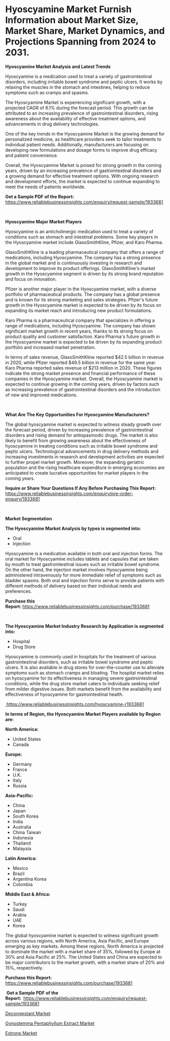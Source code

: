 <p><h1>Hyoscyamine Market Furnish Information about Market Size, Market Share, Market Dynamics, and Projections Spanning from 2024 to 2031.</h1></p><p><strong>Hyoscyamine Market Analysis and Latest Trends</strong></p>
<p><p>Hyoscyamine is a medication used to treat a variety of gastrointestinal disorders, including irritable bowel syndrome and peptic ulcers. It works by relaxing the muscles in the stomach and intestines, helping to reduce symptoms such as cramps and spasms.</p><p>The Hyoscyamine Market is experiencing significant growth, with a projected CAGR of 6.1% during the forecast period. This growth can be attributed to an increasing prevalence of gastrointestinal disorders, rising awareness about the availability of effective treatment options, and advancements in drug delivery technologies.</p><p>One of the key trends in the Hyoscyamine Market is the growing demand for personalized medicine, as healthcare providers seek to tailor treatments to individual patient needs. Additionally, manufacturers are focusing on developing new formulations and dosage forms to improve drug efficacy and patient convenience.</p><p>Overall, the Hyoscyamine Market is poised for strong growth in the coming years, driven by an increasing prevalence of gastrointestinal disorders and a growing demand for effective treatment options. With ongoing research and development efforts, the market is expected to continue expanding to meet the needs of patients worldwide.</p></p>
<p><strong>Get a Sample PDF of the Report:&nbsp;</strong> <a href="https://www.reliablebusinessinsights.com/enquiry/request-sample/1933681">https://www.reliablebusinessinsights.com/enquiry/request-sample/1933681</a></p>
<p>&nbsp;</p>
<p><strong>Hyoscyamine Major Market Players</strong></p>
<p><p>Hyoscyamine is an anticholinergic medication used to treat a variety of conditions such as stomach and intestinal problems. Some key players in the Hyoscyamine market include GlaxoSmithKline, Pfizer, and Karo Pharma.</p><p>GlaxoSmithKline is a leading pharmaceutical company that offers a range of medications, including Hyoscyamine. The company has a strong presence in the global market and is continuously investing in research and development to improve its product offerings. GlaxoSmithKline's market growth in the Hyoscyamine segment is driven by its strong brand reputation and focus on innovation.</p><p>Pfizer is another major player in the Hyoscyamine market, with a diverse portfolio of pharmaceutical products. The company has a global presence and is known for its strong marketing and sales strategies. Pfizer's future growth in the Hyoscyamine market is expected to be driven by its focus on expanding its market reach and introducing new product formulations.</p><p>Karo Pharma is a pharmaceutical company that specializes in offering a range of medications, including Hyoscyamine. The company has shown significant market growth in recent years, thanks to its strong focus on product quality and customer satisfaction. Karo Pharma's future growth in the Hyoscyamine market is expected to be driven by its expanding product portfolio and increased market penetration.</p><p>In terms of sales revenue, GlaxoSmithKline reported $42.5 billion in revenue in 2020, while Pfizer reported $49.5 billion in revenue for the same year. Karo Pharma reported sales revenue of $213 million in 2020. These figures indicate the strong market presence and financial performance of these companies in the Hyoscyamine market. Overall, the Hyoscyamine market is expected to continue growing in the coming years, driven by factors such as increasing prevalence of gastrointestinal disorders and the introduction of new and improved medications.</p></p>
<p>&nbsp;</p>
<p><strong>What Are The Key Opportunities For Hyoscyamine Manufacturers?</strong></p>
<p><p>The global hyoscyamine market is expected to witness steady growth over the forecast period, driven by increasing prevalence of gastrointestinal disorders and rising demand for antispasmodic drugs. The market is also likely to benefit from growing awareness about the effectiveness of hyoscyamine in treating conditions such as irritable bowel syndrome and peptic ulcers. Technological advancements in drug delivery methods and increasing investments in research and development activities are expected to further propel market growth. Moreover, the expanding geriatric population and the rising healthcare expenditure in emerging economies are anticipated to create lucrative opportunities for market players in the coming years.</p></p>
<p><strong>Inquire or Share Your Questions If Any Before Purchasing This Report:</strong> <a href="https://www.reliablebusinessinsights.com/enquiry/pre-order-enquiry/1933681">https://www.reliablebusinessinsights.com/enquiry/pre-order-enquiry/1933681</a></p>
<p>&nbsp;</p>
<p><strong>Market Segmentation</strong></p>
<p><strong>The Hyoscyamine Market Analysis by types is segmented into:</strong></p>
<p><ul><li>Oral</li><li>Injection</li></ul></p>
<p><p>Hyoscyamine is a medication available in both oral and injection forms. The oral market for Hyoscyamine includes tablets and capsules that are taken by mouth to treat gastrointestinal issues such as irritable bowel syndrome. On the other hand, the injection market involves Hyoscyamine being administered intravenously for more immediate relief of symptoms such as bladder spasms. Both oral and injection forms serve to provide patients with different methods of delivery based on their individual needs and preferences.</p></p>
<p><strong>Purchase this Report:&nbsp;</strong><a href="https://www.reliablebusinessinsights.com/purchase/1933681">https://www.reliablebusinessinsights.com/purchase/1933681</a></p>
<p>&nbsp;</p>
<p><strong>The Hyoscyamine Market Industry Research by Application is segmented into:</strong></p>
<p><ul><li>Hospital</li><li>Drug Store</li></ul></p>
<p><p>Hyoscyamine is commonly used in hospitals for the treatment of various gastrointestinal disorders, such as irritable bowel syndrome and peptic ulcers. It is also available in drug stores for over-the-counter use to alleviate symptoms such as stomach cramps and bloating. The hospital market relies on hyoscyamine for its effectiveness in managing severe gastrointestinal conditions, while the drug store market caters to individuals seeking relief from milder digestive issues. Both markets benefit from the availability and effectiveness of hyoscyamine for gastrointestinal health.</p></p>
<p><a href="https://www.reliablebusinessinsights.com/hyoscyamine-r1933681">&nbsp;https://www.reliablebusinessinsights.com/hyoscyamine-r1933681</a></p>
<p><strong>In terms of Region, the Hyoscyamine Market Players available by Region are:</strong></p>
<p>
    <p> <strong> North America: </strong>
        <ul>
            <li>United States</li>
            <li>Canada</li>
        </ul>
        </p> 
    <p> <strong> Europe: </strong>
        <ul>
            <li>Germany</li>
            <li>France</li>
            <li>U.K.</li>
            <li>Italy</li>
            <li>Russia</li>
        </ul>
        </p> 
    <p> <strong> Asia-Pacific: </strong>
        <ul>
            <li>China</li>
            <li>Japan</li>
            <li>South Korea</li>
            <li>India</li>
            <li>Australia</li>
            <li>China Taiwan</li>
            <li>Indonesia</li>
            <li>Thailand</li>
            <li>Malaysia</li>
        </ul>
        </p> 
    <p> <strong> Latin America: </strong>
        <ul>
            <li>Mexico</li>
            <li>Brazil</li>
            <li>Argentina Korea</li>
            <li>Colombia</li>
        </ul>
        </p> 
    <p> <strong> Middle East & Africa: </strong>
        <ul>
            <li>Turkey</li>
            <li>Saudi</li>
            <li>Arabia</li>
            <li>UAE</li>
            <li>Korea</li>
        </ul>
    </p>
    </p>
<p><p>The global hyoscyamine market is expected to witness significant growth across various regions, with North America, Asia Pacific, and Europe emerging as key markets. Among these regions, North America is projected to dominate the market with a market share of 35%, followed by Europe at 30% and Asia Pacific at 25%. The United States and China are expected to be major contributors to the market growth, with a market share of 20% and 15%, respectively.</p></p>
<p><strong>Purchase this Report: </strong><a href="https://www.reliablebusinessinsights.com/purchase/1933681">https://www.reliablebusinessinsights.com/purchase/1933681</a></p>
<p>&nbsp;<strong>Get a Sample PDF of the Report:&nbsp;&nbsp;</strong><a href="https://www.reliablebusinessinsights.com/enquiry/request-sample/1933681">https://www.reliablebusinessinsights.com/enquiry/request-sample/1933681</a></p>
<p><strong></strong></p>
<p><p><a href="https://github.com/sosoelmasry38/Market-Research-Report-List-1/blob/main/decongestant-market.md">Decongestant Market</a></p><p><a href="https://github.com/Valeridd446677/Market-Research-Report-List-2/blob/main/gynostemma-pentaphyllum-extract-market.md">Gynostemma Pentaphyllum Extract Market</a></p><p><a href="https://github.com/bushilahore52/Market-Research-Report-List-1/blob/main/estrone-market.md">Estrone Market</a></p></p>
